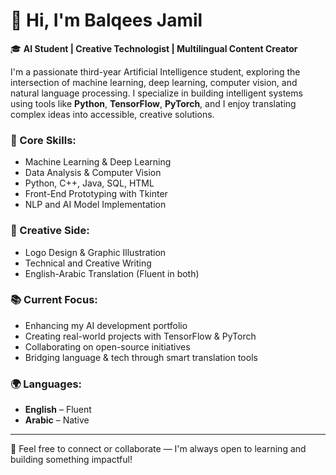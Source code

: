 # 👋 Hi, I'm Balqees Jamil

🎓 **AI Student | Creative Technologist | Multilingual Content Creator**

I'm a passionate third-year Artificial Intelligence student, exploring the intersection of machine learning, deep learning, computer vision, and natural language processing. I specialize in building intelligent systems using tools like **Python**, **TensorFlow**, **PyTorch**, and I enjoy translating complex ideas into accessible, creative solutions.

### 🧠 Core Skills:

- Machine Learning & Deep Learning
- Data Analysis & Computer Vision
- Python, C++, Java, SQL, HTML
- Front-End Prototyping with Tkinter
- NLP and AI Model Implementation

### 🎨 Creative Side:

- Logo Design & Graphic Illustration
- Technical and Creative Writing
- English-Arabic Translation (Fluent in both)

### 📚 Current Focus:

- Enhancing my AI development portfolio
- Creating real-world projects with TensorFlow & PyTorch
- Collaborating on open-source initiatives
- Bridging language & tech through smart translation tools

### 🌍 Languages:

- **English** – Fluent  
- **Arabic** – Native

---

🍁 Feel free to connect or collaborate — I'm always open to learning and building something impactful!
